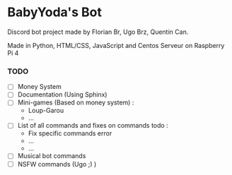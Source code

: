 # BabyYoda's Bot
Discord bot project made by Florian Br, Ugo Brz, Quentin Can.

Made in Python, HTML/CSS, JavaScript and Centos Serveur on Raspberry Pi 4

### TODO

- [ ] Money System
- [ ] Documentation (Using Sphinx)
- [ ] Mini-games (Based on money system) :
    - Loup-Garou
    - ...
- [ ] List of all commands and fixes on commands todo :
    - Fix specific commands error
    - ...
    - ...
- [ ] Musical bot commands
- [ ] NSFW commands (Ugo ;) )

